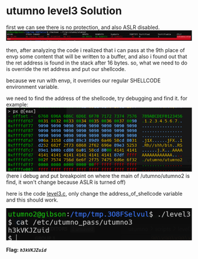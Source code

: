 # utumno level3 Solution

first we can see there is no protection, and also ASLR disabled.
![image](./images/level3_1.png)

then, after analyzing the code i realized that i can pass at the 9th place of envp some content that will be written to a buffer, and also i found out that the ret address is found in the stack after 16 bytes. 
so, what we need to do is override the ret address and put our shellcode.

because we run with envp, it overrides our regular SHELLCODE environment variable.

we need to find the address of the shellcode, try debugging and find it. for example: 
![image](./images/level3_2.png)
(here i debug and put breakpoint on where the main of /utumno/utumno2 is find, it won't change because ASLR is turned off)

here is the code [level3.c](./scripts/level3/level3.c), only change the address_of_shellcode variable and this should work. 


![image](./images/level3_3.png)

**Flag:** ***`h3kVKJZuid`*** 

